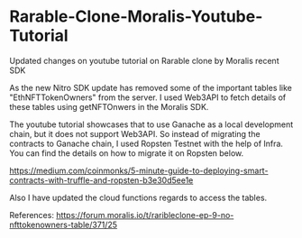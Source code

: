 # Rarable-Clone-Moralis-Youtube-Tutorial
Updated changes on youtube tutorial on Rarable clone by Moralis recent SDK

As the new Nitro SDK update has removed some of the important tables like "EthNFTTokenOwners" from the server. I used Web3API to fetch details of these tables using getNFTOnwers in the Moralis SDK. 

The youtube tutorial showcases that to use Ganache as a local development chain, but it does not support Web3API. So instead of migrating the contracts to Ganache chain, I used Ropsten Testnet with the help of Infra. You can find the details on how to migrate it on Ropsten below. 

https://medium.com/coinmonks/5-minute-guide-to-deploying-smart-contracts-with-truffle-and-ropsten-b3e30d5ee1e

Also I have updated the cloud functions regards to access the tables. 

References:
https://forum.moralis.io/t/raribleclone-ep-9-no-nfttokenowners-table/371/25

